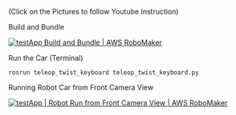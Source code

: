 (Click on the Pictures to follow Youtube Instruction)

Build and Bundle

[![testApp Build and Bundle | AWS RoboMaker](http://img.youtube.com/vi/aXdJWyrgB94/0.jpg)](http://www.youtube.com/watch?v=aXdJWyrgB94 "testApp Build and Bundle | AWS RoboMaker")

Run the Car (Terminal)
```
rosrun teleop_twist_keyboard teleop_twist_keyboard.py
```

Running Robot Car from Front Camera View

[![testApp | Robot Run from Front Camera View | AWS RoboMaker](http://img.youtube.com/vi/_w_WrPVqja8/0.jpg)](http://www.youtube.com/watch?v=_w_WrPVqja8 "testApp | Robot Run from Front Camera View | AWS RoboMaker")

